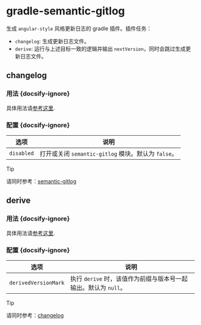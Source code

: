 # gradle-semantic-gitlog

生成 `angular-style` 风格更新日志的 gradle 插件。插件任务：
- `changelog`: 生成更新日志文件。
- `derive`: 运行与上述目标一致的逻辑并输出 `nextVersion`，同时会跳过生成更新日志文件。

## changelog

### 用法 {docsify-ignore}

具体用法请[参考这里](/zh-cn/with-gradle).

### 配置 {docsify-ignore}

| 选项 | 说明 |
| ---- | ---- |
| `disabled` | 打开或关闭 `semantic-gitlog` 模块。默认为 `false`。 |

> [!TIP]
> 请同时参考：[semantic-gitlog](/zh-cn/semantic-gitlog)

## derive

### 用法 {docsify-ignore}

具体用法请[参考这里](/zh-cn/with-gradle).

### 配置 {docsify-ignore}

| 选项 | 说明 |
| ---- | ---- |
| `derivedVersionMark` | 执行 `derive` 时，该值作为前缀与版本号一起输出。默认为 `null`。 |

> [!TIP]
> 请同时参考：[changelog](/zh-cn/gradle-semantic-gitlog?id=changelog)
